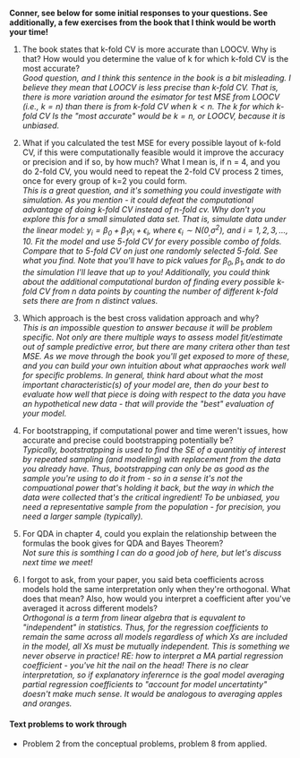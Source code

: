 __Conner, see below for some initial responses to your questions. See additionally, a few exercises from the book that I think would be worth your time!__

1. The book states that k-fold CV is more accurate than LOOCV. Why is that? How would you determine the value of k for which k-fold CV is the most accurate?    
_Good question, and I think this sentence in the book is a bit misleading. I believe they mean that LOOCV is less precise than k-fold CV. That is, there is more variation around the esimator for test MSE from LOOCV (i.e., $k = n$) than there is from k-fold CV when $k < n$. The $k$ for which k-fold CV Is the "most accurate" would be $k = n$, or LOOCV, because it is unbiased._

2. What if you calculated the test MSE for every possible layout of k-fold CV, if this were computationally feasible would it improve the accuracy or precision and if so, by how much? What I mean is, if n = 4, and you do 2-fold CV, you would need to repeat the 2-fold CV process 2 times, once for every group of k=2 you could form.    
_This is a great question, and it's something you could investigate with simulation. As you mention - it could defeat the computational advantage of doing $k$-fold CV instead of $n$-fold cv. Why don't you explore this for a small simulated data set. That is, simulate data under the linear model: $y_i = \beta_0 + \beta_1x_i + \epsilon_i$, where $\epsilon_i \sim N(0_, \sigma^2)$, and $i = 1,2,3,...,10$. Fit the model and use 5-fold CV for every possible combo of folds. Compare that to 5-fold CV on just one randomly selected 5-fold. See what you find. Note that you'll have to pick values for $\beta_0, \beta_1, and \epsilon$ to do the simulation I'll leave that up to you! Additionally, you could think about the additional computational burdon of finding every possible $k$-fold CV from $n$ data points by counting the number of different $k$-fold sets there are from $n$ distinct values._


3. Which approach is the best cross validation approach and why?    
_This is an impossible question to answer because it will be problem specific. Not only are there multiple ways to assess model fit/estimate out of sample predictive error, but there are many critera other than test $MSE$. As we move through the book you'll get exposed to more of these, and you can build your own intuition about what appraoches work well for specific problems. In general, think hard about what the most important characteristic(s) of your model are, then do your best to evaluate how well that piece is doing with respect to the data you have an hypothetical new data - that will provide the "best" evaluation of your model._

4. For bootstrapping, if computational power and time weren't issues, how accurate and precise could bootstrapping potentially be?    
_Typically, bootstratpping is used to find the SE of a quantitiy of interest by repeated sampling (and modeling) with replacement from the data you already have. Thus, bootstrapping can only be as good as the sample you're using to do it from - so in a sense it's not the compuational power that's holding it back, but the way in which the data were collected that's the critical ingredient! To be unbiased, you need a representative sample from the population - for precision, you need a larger sample (typically)._

5. For QDA in chapter 4, could you explain the relationship between the formulas the book gives for QDA and Bayes Theorem?    
_Not sure this is somthing I can do a good job of here, but let's discuss next time we meet!_ 

6. I forgot to ask, from your paper, you said beta coefficients across models hold the same interpretation only when they're orthogonal. What does that mean? Also, how would you interpret a coefficient after you've averaged it across different models?    
_Orthogonal is a term from linear algebra that is equvalent to "independent" in statistics. Thus, for the regression coefficients to remain the same across all models regardless of which Xs are included in the model, all Xs must be mutually independent. This is something we never observe in practice! RE: how to interpret a MA partial regression coefficient - you've hit the nail on the head! There is no clear interpretation, so if explanatory inferernce is the goal model averaging partial regression coefficients to "account for model uncertatinty" doesn't make much sense. It would be analogous to averaging apples and oranges._

#### Text problems to work through

- Problem 2 from the conceptual problems, problem 8 from applied. 